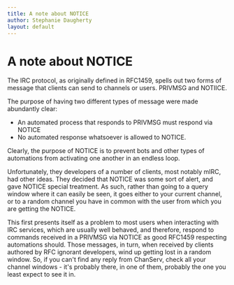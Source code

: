 ```yaml
---
title: A note about NOTICE
author: Stephanie Daugherty
layout: default
---
```


# A note about NOTICE

The IRC protocol, as originally defined in RFC1459, spells out two
forms of message that clients can send to channels or users. PRIVMSG and NOTIICE.

The purpose of having two different types of message were made abundantly clear:
* An automated process that responds to PRIVMSG must respond via NOTICE
* No automated response whatsoever is allowed to NOTICE.

Clearly, the purpose of NOTICE is to prevent bots and other types of automations
from activating one another in an endless loop.

Unfortunately, they developers of a number of clients, most notably mIRC, had
other ideas. They decided that NOTICE was some sort of alert, and gave NOTICE
special treatment. As such, rather than going to a query window where it can easily
be seen, it goes either to your current channel, or to a random channel you have
in common with the user from which you are getting the NOTICE.

This first presents itself as a problem to most users when interacting with IRC
services, which are usually well behaved, and therefore, respond to commands
received in a PRIVMSG via NOTICE as good RFC1459 respecting automations should.
Those messages, in turn, when received by clients authored by RFC ignorant
developers, wind up getting lost in a random window. So, if you can't find any reply
from ChanServ, check all your channel windows - it's probably there, in one of them,
probably the one you least expect to see it in.
